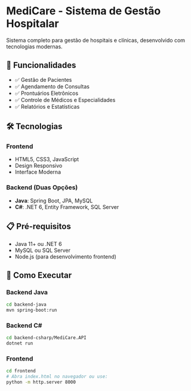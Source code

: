 # MediCare - Sistema de Gestão Hospitalar

Sistema completo para gestão de hospitais e clínicas, desenvolvido com tecnologias modernas.

## 🚀 Funcionalidades

- ✅ Gestão de Pacientes
- ✅ Agendamento de Consultas
- ✅ Prontuários Eletrônicos
- ✅ Controle de Médicos e Especialidades
- ✅ Relatórios e Estatísticas

## 🛠️ Tecnologias

### Frontend
- HTML5, CSS3, JavaScript
- Design Responsivo
- Interface Moderna

### Backend (Duas Opções)
- **Java**: Spring Boot, JPA, MySQL
- **C#**: .NET 6, Entity Framework, SQL Server

## 📋 Pré-requisitos

- Java 11+ ou .NET 6
- MySQL ou SQL Server
- Node.js (para desenvolvimento frontend)

## 🚀 Como Executar

### Backend Java
```bash
cd backend-java
mvn spring-boot:run
```

### Backend C#
```bash
cd backend-csharp/MediCare.API
dotnet run
```

### Frontend
```bash
cd frontend
# Abra index.html no navegador ou use:
python -m http.server 8000
```
